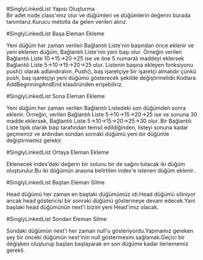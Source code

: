 ﻿#SinglyLinkedList Yapısı Oluşturma  
Bir adet node class'ımız olur ve düğümleri ve düğümlerin değerini burada tanımlarız.Kurucu metotla da gelen verileri alırız.

#SinglyLinkedList Başa Eleman Ekleme 

Yeni düğüm her zaman verilen Bağlantılı Liste'nin başından önce eklenir ve yeni eklenen düğüm, Bağlantılı Liste'nin yeni başı olur. Örneğin verilen Bağlantılı Liste 10->15->20->25 ise ve öne 5 numaralı maddeyi eklersek Bağlantılı Liste 5->10->15->20->25 olur. Listenin başına ekleyen fonksiyonu push() olarak adlandıralım. Push(), baş işaretçiye bir işaretçi almalıdır çünkü push, baş işaretçiyi yeni düğümü gösterecek şekilde değiştirmelidir.Kodlara AddBeginningAndEnd klasöründen erişebiliriz.

#SinglyLinkedList Sona Eleman Ekleme

Yeni düğüm her zaman verilen Bağlantılı Listedeki son düğümden sonra eklenir. Örneğin, verilen Bağlantılı Liste 5->10->15->20->25 ise ve sonuna 30 madde eklersek, Bağlantılı Liste 5->10->15->20->25->30 olur.
Bir Bağlantılı Liste tipik olarak başı tarafından temsil edildiğinden, listeyi sonuna kadar geçmemiz ve ardından sondan sonraki düğümü yeni bir düğümle değiştirmemiz gerekir.
 
#SinglyLinkedList Ortaya Eleman Ekleme

Eklenecek index'deki değerin bir solunu bir de sağını tutacak iki düğüm oluşturulur.Bu iki düğümün arasına belirtilen index'e istenen düğüm eklenir..

#SinglyLinkedList Baştan Eleman Silme

Head düğümü her zaman en baştaki düğümümüz idi.Head düğümü siliniyor ancak head göstericisi bir sonraki düğümü göstermeye devam edecek.Yani baştaki head düğümünün next'i bizim yeni Head'ımız olacak.

#SinglyLinkedList Sondan Eleman Silme

Sondaki düğümün next'i her zaman null'u gösteriyordu.Yapmamız gereken şey bir önceki düğümün next'inin null göstermesini sağlamak.Geçici bir değişken oluşturup baştan başlayarak en son düğüme kadar ilerlememiz gerekli.